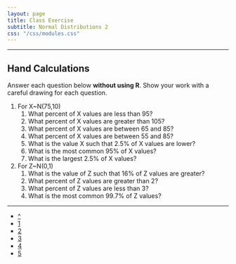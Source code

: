 ```yaml
---
layout: page
title: Class Exercise
subtitle: Normal Distributions 2
css: "/css/modules.css"
---
```


----

## Hand Calculations

Answer each question below **without using R**.  Show your work with a careful drawing for each question.

1. For X~N(75,10)
    1. What percent of X values are less than 95?
    1. What percent of X values are greater than 105?
    1. What percent of X values are between 65 and 85?
    1. What percent of X values are between 55 and 85?
    1. What is the value X such that 2.5% of X values are lower?
    1. What is the most common 95% of X values?
    1. What is the largest 2.5% of X values?
1. For Z~N(0,1)
    1. What is the value of Z such that 16% of Z values are greater?
    1. What percent of Z values are greater than 2?
    1. What percent of Z values are less than 3?
    1. What is the most common 99.7% of Z values?

----

<div class="text-center">
<ul class="pagination pagination-lg">
  <li><a href="index.html">^</a></li>
  <li><a href="CE1.html">1</a></li>
  <li class="active"><a href="#">2</a></li>
  <li><a href="CE3.html">3</a></li>
  <li><a href="CE4.html">4</a></li>
  <li><a href="CE5.html">5</a></li>
</ul>
